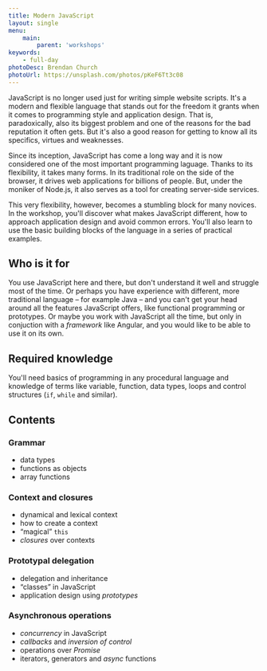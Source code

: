 ```yaml
---
title: Modern JavaScript
layout: single
menu:
    main:
        parent: 'workshops'
keywords:
    - full-day
photoDesc: Brendan Church
photoUrl: https://unsplash.com/photos/pKeF6Tt3c08
---
```


JavaScript is no longer used just for writing simple website scripts. It's a modern and flexible language that stands out for the freedom it grants when it comes to programming style and application design. That is, paradoxically, also its biggest problem and one of the reasons for the bad reputation it often gets. But it's also a good reason for getting to know all its specifics, virtues and weaknesses.

<!--more-->

Since its inception, JavaScript has come a long way and it is now considered one of the most important programming laguage. Thanks to its flexibility, it takes many forms. In its traditional role on the side of the browser, it drives web applications for billions of people. But, under the moniker of Node.js, it also serves as a tool for creating server-side services.

This very flexibility, however, becomes a stumbling block for many novices. In the workshop, you'll discover what makes JavaScript different, how to approach application design and avoid common errors. You'll also learn to use the basic building blocks of the language in a series of practical examples.

## Who is it for

You use JavaScript here and there, but don't understand it well and struggle most of the time. Or perhaps you have experience with different, more traditional language – for example Java – and you can't get your head around all the features JavaScript offers, like functional programming or prototypes. Or maybe you work with JavaScript all the time, but only in conjuction with a *framework* like Angular, and you would like to be able to use it on its own.

## Required knowledge

You'll need basics of programming in any procedural language and knowledge of terms like variable, function, data types, loops and control structures (`if`, `while` and similar).

## Contents

### Grammar
- data types
- functions as objects
- array functions

### Context and closures
- dynamical and lexical context
- how to create a context
- “magical” `this`
- *closures* over contexts

### Prototypal delegation
- delegation and inheritance
- “classes” in JavaScript
- application design using *prototypes*

### Asynchronous operations
- *concurrency* in JavaScript
- *callbacks* and *inversion of control*
- operations over *Promise*
- iterators, generators and *async* functions
